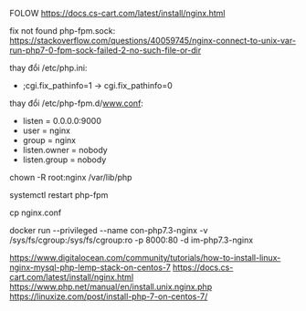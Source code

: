 FOLOW https://docs.cs-cart.com/latest/install/nginx.html

fix not found php-fpm.sock: https://stackoverflow.com/questions/40059745/nginx-connect-to-unix-var-run-php7-0-fpm-sock-failed-2-no-such-file-or-dir

thay đổi /etc/php.ini:
+ ;cgi.fix_pathinfo=1 -> cgi.fix_pathinfo=0

thay đổi /etc/php-fpm.d/www.conf:
+ listen = 0.0.0.0:9000
+ user = nginx
+ group = nginx
+ listen.owner = nobody
+ listen.group = nobody

chown -R root:nginx /var/lib/php


systemctl restart php-fpm

cp nginx.conf

docker run --privileged --name con-php7.3-nginx -v /sys/fs/cgroup:/sys/fs/cgroup:ro -p 8000:80 -d im-php7.3-nginx


https://www.digitalocean.com/community/tutorials/how-to-install-linux-nginx-mysql-php-lemp-stack-on-centos-7
https://docs.cs-cart.com/latest/install/nginx.html
https://www.php.net/manual/en/install.unix.nginx.php
https://linuxize.com/post/install-php-7-on-centos-7/
